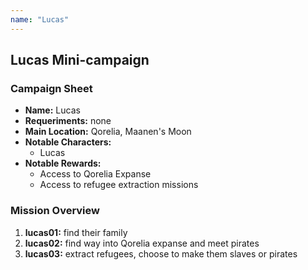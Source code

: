 ```yaml
---
name: "Lucas"
---
```

## Lucas Mini-campaign

### Campaign Sheet

* **Name:** Lucas
* **Requeriments:** none
* **Main Location:** Qorelia, Maanen's Moon
* **Notable Characters:**
    * Lucas
* **Notable Rewards:**
    * Access to Qorelia Expanse
    * Access to refugee extraction missions

### Mission Overview

1. **lucas01:** find their family
1. **lucas02:** find way into Qorelia expanse and meet pirates
1. **lucas03:** extract refugees, choose to make them slaves or pirates
